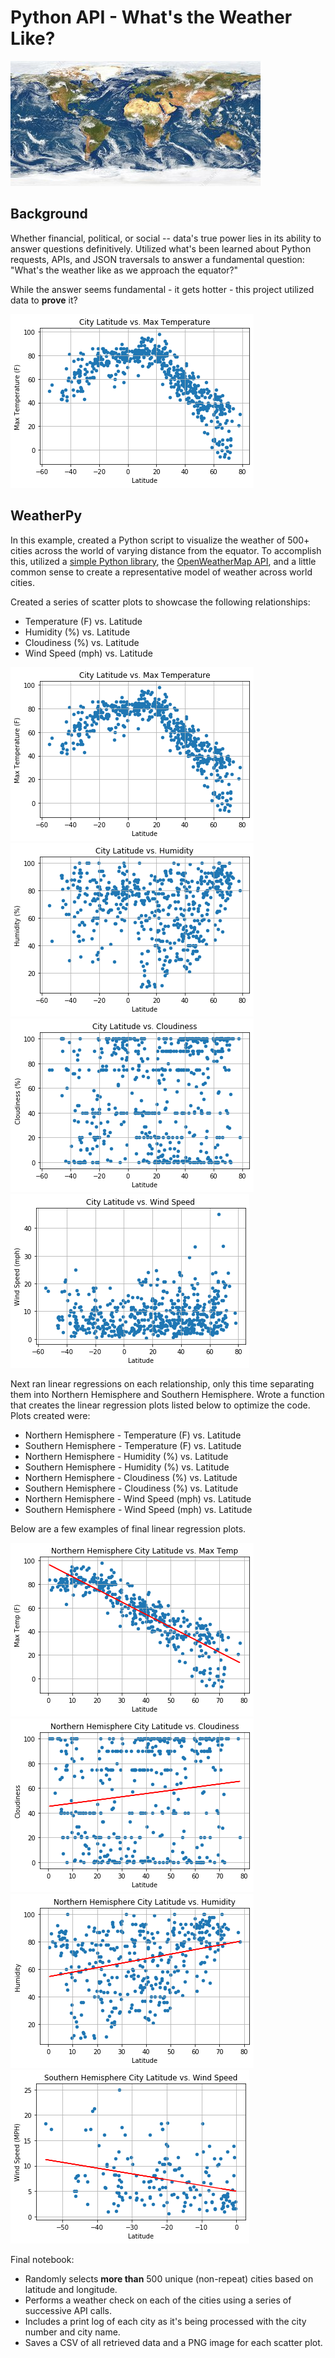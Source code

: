 # Python API - What's the Weather Like?

![globe](output_data/Images/weather_satellite_image.png)

## Background

Whether financial, political, or social -- data's true power lies in its ability to answer questions definitively. Utilized what's been learned about Python requests, APIs, and JSON traversals to answer a fundamental question: "What's the weather like as we approach the equator?"

While the answer seems fundamental - it gets hotter - this project utilized data to **prove** it?

![Equator](output_data/Images/city_lat_v_max_temp.png)

## WeatherPy

In this example, created a Python script to visualize the weather of 500+ cities across the world of varying distance from the equator. To accomplish this, utilized a [simple Python library](https://pypi.python.org/pypi/citipy), the [OpenWeatherMap API](https://openweathermap.org/api), and a little common sense to create a representative model of weather across world cities.

Created a series of scatter plots to showcase the following relationships:

* Temperature (F) vs. Latitude
* Humidity (%) vs. Latitude
* Cloudiness (%) vs. Latitude
* Wind Speed (mph) vs. Latitude

![Temp](output_data/Images/city_lat_v_max_temp.png)
![Humidity](output_data/Images/city_lat_v_hum.png)
![Cloudiness](output_data/Images/city_lat_v_cloud.png)
![Wind Speed](output_data/Images/city_lat_v_wind.png)

Next ran linear regressions on each relationship, only this time separating them into Northern Hemisphere and Southern Hemisphere. Wrote a function that creates the linear regression plots listed below to optimize the code. Plots created were:

* Northern Hemisphere - Temperature (F) vs. Latitude
* Southern Hemisphere - Temperature (F) vs. Latitude
* Northern Hemisphere - Humidity (%) vs. Latitude
* Southern Hemisphere - Humidity (%) vs. Latitude
* Northern Hemisphere - Cloudiness (%) vs. Latitude
* Southern Hemisphere - Cloudiness (%) vs. Latitude
* Northern Hemisphere - Wind Speed (mph) vs. Latitude
* Southern Hemisphere - Wind Speed (mph) vs. Latitude

Below are a few examples of final linear regression plots.

![Temp Regression](output_data/Images/north_hem_city_lat_v_max_temp.png)
![Cloud Regression](output_data/Images/north_hem_city_lat_v_cloud.png)
![Humidity Regression](output_data/Images/north_hem_city_lat_v_hum.png)
![Wind Regression](output_data/Images/south_hem_city_lat_v_wind.png)

Final notebook:

* Randomly selects **more than** 500 unique (non-repeat) cities based on latitude and longitude.
* Performs a weather check on each of the cities using a series of successive API calls.
* Includes a print log of each city as it's being processed with the city number and city name.
* Saves a CSV of all retrieved data and a PNG image for each scatter plot.